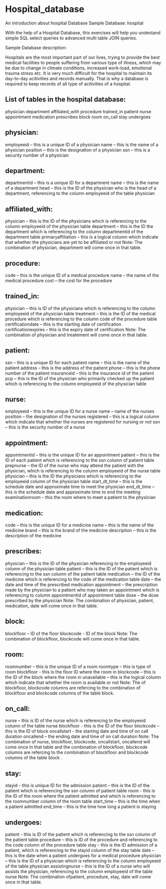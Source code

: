 # Hospital_database

An introduction about hospital Database
Sample Database: hospital

With the help of a Hospital Database, this exercises will help you undestand simple SQL select queries to advanced multi table JOIN queries.

Sample Database description:

Hospitals are the most important part of our lives, trying to provide the best medical facilities to people suffering from various type of illness, which may be due to change in climate conditions, increased work-load, emotional trauma stress etc. It is very much difficult for the hospital to maintain its day-to-day acitivities and records manually. That is why a database is required to keep records of all type of acitivities of a hospital.

## List of tables in the hospital database:

physician
department
affiliated_with
procedure
trained_in
patient
nurse
appointment
medication
prescribes
block
room
on_call
stay
undergoes

## physician:

employeeid – this is a unique ID of a physician
name – this is the name of a physician
position – this is the designation of a physician
ssn – this is a security number of a physician

## department:

departmentid – this is a unique ID for a department
name – this is the name of a department
head – this is the ID of the physician who is the head of a department, referencing to the column employeeid of the table physician

## affiliated_with:

physician – this is the ID of the physicians which is referencing to the column employeeid of the physician table
department – this is the ID the department which is referencing to the column departmentid of the department table
primaryaffiliation – this is a logical column which indicate that whether the physicians are yet to be affiliated or not
Note: The combination of physician, department will come once in that table.

## procedure:

code – this is the unique ID of a medical procedure
name – the name of the medical procedure
cost – the cost for the procedure

## trained_in:

physician – this is ID of the physicians which is referencing to the column employeeid of the physician table
treatment – this is the ID of the medical procedure which is referencing to the column code of the procedure table
certificationdate – this is the starting date of certification
certificationexpires – this is the expiry date of certification
Note: The combination of physician and treatement will come once in that table.

## patient:

ssn – this is a unique ID for each patient
name – this is the name of the patient
address – this is the address of the patient
phone – this is the phone number of the patient
insuranceid – this is the insurance id of the patient
pcp – this is the ID of the physician who primarily checked up the patient which is referencing to the column employeeid of the physician table

## nurse:

employeeid – this is the unique ID for a nurse
name – name of the nurses
position – the designation of the nurses
registered – this is a logical column which indicate that whether the nurses are registered for nursing or not
ssn – this is the security number of a nurse

## appointment:

appointmentid – this is the unique ID for an appointment
patient – this is the ID of each patient which is referencing to the ssn column of patient table
prepnurse – the ID of the nurse who may attend the patient with the physician, which is referencing to the column employeeid of the nurse table
physician – this is the ID the physicians which is referencing to the employeeid column of the physician table
start_dt_time – this is the schedule date and approximate time to meet the physician
end_dt_time – this is the schedule date and approximate time to end the meeting
examinationroom – this the room where to meet a patient to the physician

## medication:

code – this is the unique ID for a medicine
name – this is the name of the medicine
brand – this is the brand of the medicine
description – this is the description of the medicine

## prescribes:

physician – this is the ID of the physician referencing to the employeeid column of the physician table
patient – this is the ID of the patient which is referencing to the ssn column of the patient table
medication – the ID of the medicine which is referencing to the code of the medication table
date – the date and time of the prescribed medication
appointment – the prescription made by the physician to a patient who may taken an appointment which is referencing to column appointmentid of appointment table
dose – the dose prescribed by the physician
Note: The combination of physician, patient, medication, date will come once in that table.

## block:

blockfloor – ID of the floor
blockcode - ID of the block
Note: The combination of blockfloor, blockcode will come once in that table.

## room:

roomnumber – this is the unique ID of a room
roomtype – this is type of room
blockfloor - this is the floor ID where the room in
blockcode – this is the ID of the block where the room in
unavailable – this is the logical column which indicate that whether the room is available or not
Note: The of blockfloor, blockcode columns are refercing to the combination of blockfloor and blockcode columns of the table block.

## on_call:

nurse – this is ID of the nurse which is referencing to the employeeid column of the table nurse
blockfloor - this is the ID of the floor
blockcode – this is the ID of block
oncallstart - the starting date and time of on call duration
oncallend – the ending date and time of on call duration
Note: The combination of nurse, blockfloor, blockcode, oncallstart, oncallend will come once in that table and the combination of blockfloor, blockcode columns are refercing to the combination of blockfloor and blockcode columns of the table block .

## stay:

stayid - this is unique ID for the admission
patient – this is the ID of the patient which is referencing the ssn column of patient table
room - this is the ID of the room where the patient admitted and which is referencing to the roomnumber column of the room table
start_time – this is the time when a patient admitted
end_time – this is the time how long a patient is staying

## undergoes:

patient - this is ID of the patient which is referencing to the ssn column of the patient table
procedure – this is ID of the procedure and referencing to the code column of the procedure table
stay - this is the ID admission of a patient, which is referencing to the stayid column of the stay table
date – this is the date when a patient undergoes for a medical procedure
physician – this is the ID of a physician which is referencing to the column employeeid of the table physician
assistingnurse – this is the ID of a nurse who will assists the physician, referencing to the column employeeid of the table nurse
Note: The combination ofpatient, procedure, stay, date will come once in that table.
